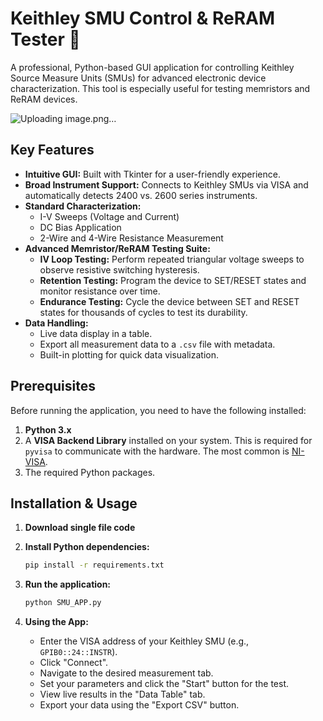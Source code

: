 # Keithley SMU Control & ReRAM Tester 🔬

A professional, Python-based GUI application for controlling Keithley Source Measure Units (SMUs) for advanced electronic device characterization. This tool is especially useful for testing memristors and ReRAM devices.

 
![Uploading image.png…]()


##  Key Features

- **Intuitive GUI:** Built with Tkinter for a user-friendly experience.
- **Broad Instrument Support:** Connects to Keithley SMUs via VISA and automatically detects 2400 vs. 2600 series instruments.
- **Standard Characterization:**
  - I-V Sweeps (Voltage and Current)
  - DC Bias Application
  - 2-Wire and 4-Wire Resistance Measurement
- **Advanced Memristor/ReRAM Testing Suite:**
  - **IV Loop Testing:** Perform repeated triangular voltage sweeps to observe resistive switching hysteresis.
  - **Retention Testing:** Program the device to SET/RESET states and monitor resistance over time.
  - **Endurance Testing:** Cycle the device between SET and RESET states for thousands of cycles to test its durability.
- **Data Handling:**
  - Live data display in a table.
  - Export all measurement data to a `.csv` file with metadata.
  - Built-in plotting for quick data visualization.

##  Prerequisites

Before running the application, you need to have the following installed:

1.  **Python 3.x**
2.  A **VISA Backend Library** installed on your system. This is required for `pyvisa` to communicate with the hardware. The most common is [NI-VISA](https://www.ni.com/en/support/downloads/drivers/download.ni-visa.html).
3.  The required Python packages.

##  Installation & Usage

1.  **Download single file code**

2.  **Install Python dependencies:**
    ```bash
    pip install -r requirements.txt
    ```

3.  **Run the application:**
    ```bash
    python SMU_APP.py
    ```

4.  **Using the App:**
    - Enter the VISA address of your Keithley SMU (e.g., `GPIB0::24::INSTR`).
    - Click "Connect".
    - Navigate to the desired measurement tab.
    - Set your parameters and click the "Start" button for the test.
    - View live results in the "Data Table" tab.
    - Export your data using the "Export CSV" button.
